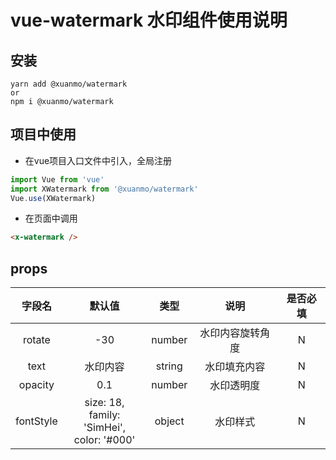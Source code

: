# vue-watermark 水印组件使用说明

## 安装

```
yarn add @xuanmo/watermark
or
npm i @xuanmo/watermark
```

## 项目中使用

* 在vue项目入口文件中引入，全局注册
```js
import Vue from 'vue'
import XWatermark from '@xuanmo/watermark'
Vue.use(XWatermark)
```

* 在页面中调用
```html
<x-watermark />
```

## props
字段名|默认值|类型|说明|是否必填
:-: | :-: | :-: | :-: | :-:
rotate|-30|number|水印内容旋转角度|N
text|水印内容|string|水印填充内容|N
opacity|0.1|number|水印透明度|N
fontStyle|size: 18,<br>family: 'SimHei',<br>color: '#000'|object|水印样式|N
